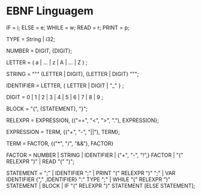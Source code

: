# EBNF Linguagem

IF = i;
ELSE = e;
WHILE = w;
READ = r;
PRINT = p;

TYPE = String | i32;

NUMBER = DIGIT, {DIGIT};

LETTER = ( a | ... | z | A | ... | Z ) ;

STRING = """ (LETTER | DIGIT), {LETTER | DIGIT} """;

IDENTIFIER = LETTER, { LETTER | DIGIT | "_" } ;

DIGIT = 0 | 1 | 2 | 3 | 4 | 5 | 6 | 7 | 8 | 9 ;

BLOCK = "{", {STATEMENT}, "}";

RELEXPR = EXPRESSION, {("==", "<", ">", "."), EXPRESSION};

EXPRESSION = TERM, {("+", "-", "||"), TERM};

TERM = FACTOR, {("*", "/", "&&"), FACTOR}

FACTOR = NUMBER | STRING | IDENTIFIER | ("+", "-", "!",) FACTOR | "(" RELEXPR ")" | READ  "(" ")";

STATEMENT = ";" | IDENTIFIER ";" | PRINT "(" RELEXPR ")" ";" | VAR IDENTIFIER {"," ,IDENTIFIER} ":" TYPE ";" | WHILE "(" RELEXPR ")" STATEMENT | BLOCK | IF "(" RELEXPR ")" STATEMENT [ELSE STATEMENT];


